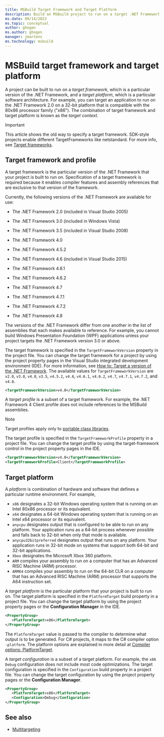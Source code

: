 ```yaml
---
title: MSBuild Target Framework and Target Platform
description: Build an MSBuild project to run on a target .NET Framework version, a target platform, or a software architecture, and view supported .NET Framework versions.
ms.date: 09/14/2023
ms.topic: conceptual
author: ghogen
ms.author: ghogen
manager: jmartens
ms.technology: msbuild
---
```

# MSBuild target framework and target platform

A project can be built to run on a *target framework*, which is a particular version of the .NET Framework, and a *target platform*, which is a particular software architecture.  For example, you can target an application to run on the .NET Framework 2.0 on a 32-bit platform that is compatible with the 80x86 processor family ("x86"). The combination of target framework and target platform is known as the *target context*.

> [!IMPORTANT]
> This article shows the old way to specify a target framework. SDK-style projects enable different TargetFrameworks like netstandard. For more info, see [Target frameworks](/dotnet/standard/frameworks).

## Target framework and profile

 A target framework is the particular version of the .NET Framework that your project is built to run on. Specification of a target framework is required because it enables compiler features and assembly references that are exclusive to that version of the framework.

 Currently, the following versions of the .NET Framework are available for use:

- The .NET Framework 2.0 (included in Visual Studio 2005)

- The .NET Framework 3.0 (included in Windows Vista)

- The .NET Framework 3.5 (included in Visual Studio 2008)

- The .NET Framework 4.0

- The .NET Framework 4.5.2

- The .NET Framework 4.6 (included in Visual Studio 2015)

- The .NET Framework 4.6.1

- The .NET Framework 4.6.2

- The .NET Framework 4.7

- The .NET Framework 4.7.1

- The .NET Framework 4.7.2

- The .NET Framework 4.8

The versions of the .NET Framework differ from one another in the list of assemblies that each makes available to reference. For example, you cannot build Windows Presentation Foundation (WPF) applications unless your project targets the .NET Framework version 3.0 or above.

The target framework is specified in the `TargetFrameworkVersion` property in the project file. You can change the target framework for a project by using the project property pages in the Visual Studio integrated development environment (IDE). For more information, see [How to: Target a version of the .NET Framework](../ide/visual-studio-multi-targeting-overview.md). The available values for `TargetFrameworkVersion` are `v2.0`, `v3.0`, `v4.0`, `v3.5`, `v4.5.2`, `v4.6`, `v4.6.1`, `v4.6.2`, `v4.7`, `v4.7.1`, `v4.7.2`, and `v4.8`.

```xml
<TargetFrameworkVersion>v4.0</TargetFrameworkVersion>
```

 A *target profile* is a subset of a target framework. For example, the .NET Framework 4 Client profile does not include references to the MSBuild assemblies.

 > [!NOTE]
 > Target profiles apply only to [portable class libraries](/dotnet/standard/cross-platform/cross-platform-development-with-the-portable-class-library).

 The target profile is specified in the `TargetFrameworkProfile` property in a project file. You can change the target profile by using the target-framework control in the project property pages in the IDE.

```xml
<TargetFrameworkVersion>v4.0</TargetFrameworkVersion>
<TargetFrameworkProfile>Client</TargetFrameworkProfile>
```

## Target platform

 A *platform* is combination of hardware and software that defines a particular runtime environment. For example,

- `x86` designates a 32-bit Windows operating system that is running on an Intel 80x86 processor or its equivalent.
- `x64` designates a 64-bit Windows operating system that is running on an Intel x64 processor or its equivalent.
- `anycpu` designates output that is configured to be able to run on any platform. Your application runs as a 64-bit process whenever possible and falls back to 32-bit when only that mode is available.
- `anycpu32bitpreferred` designates output that runs on any platform. Your application runs in 32-bit mode on systems that support both 64-bit and 32-bit applications.
- `Xbox` designates the Microsoft Xbox 360 platform.
- `ARM` compiles your assembly to run on a computer that has an Advanced RISC Machine (ARM) processor.
- `ARM64` compiles your assembly to run on the 64-bit CLR on a computer that has an Advanced RISC Machine (ARM) processor that supports the A64 instruction set.

A *target platform* is the particular platform that your project is built to run on. The target platform is specified in the `PlatformTarget` build property in a project file. You can change the target platform by using the project property pages or the **Configuration Manager** in the IDE.

```xml
<PropertyGroup>
   <PlatformTarget>x86</PlatformTarget>
</PropertyGroup>

```

The `PlatformTarget` value is passed to the compiler to determine what output is to be generated. For C# projects, it maps to the C# compiler option `-platform`. The platform options are explained in more detail at [Compiler options: PlatformTarget](/dotnet/csharp/language-reference/compiler-options/output#platformtarget).

A *target configuration* is a subset of a target platform. For example, the `x86` `Debug` configuration does not include most code optimizations. The target configuration is specified in the `Configuration` build property in a project file. You can change the target configuration by using the project property pages or the **Configuration Manager**.

```xml
<PropertyGroup>
   <PlatformTarget>x86</PlatformTarget>
   <Configuration>Debug</Configuration>
</PropertyGroup>

```

## See also

- [Multitargeting](../msbuild/msbuild-multitargeting-overview.md)
